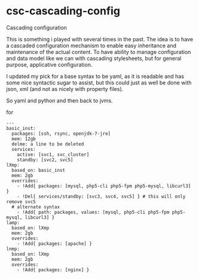 csc-cascading-config
====================

Cascading configuration


This is something i played with several times in the past.
The idea is to have a cascaded configuration mechanism to enable easy inheritance and maintenance of the actual content. To have ability to manage configuration and data model like we can with cascading stylesheets, but for general purpose, applicative configuration.

I updated my pick for a base syntax to be yaml, as it is readable and has some nice syntactic sugar to assist, but this could just as well be done with json, xml (and not as nicely with property files).

So yaml and python and then back to jvms.



for

```
---
basic_inst:
  packages: [ssh, rsync, openjdk-7-jre]
  mem: 12gb
  delme: a line to be deleted
  services: 
    active: [svc1, svc_cluster]
    standby: [svc2, svc5]
lXmp:
  based_on: basic_inst
  mem: 2gb
  overrides:
    - !Add{ packages: [mysql, php5-cli php5-fpm php5-mysql, libcurl3] }
    - !Del{ services/standby: [svc3, svc4, svc5] } # this will only remove svc5
  # alternate syntax
    - !Add{ path: packages, values: [mysql, php5-cli php5-fpm php5-mysql, libcurl3] } 
lamp:
  based_on: lXmp
  mem: 2gb
  overrides:
    - !Add{ packages: [apache] }
lnmp:
  based_on: lXmp
  mem: 2gb
  overrides:
    - !Add{ packages: [nginx] }

```